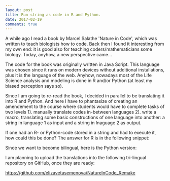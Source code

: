```yaml
---
layout: post
title: Run string as code in R and Python.
date: 2017-02-19
comments: true
---
```


A while ago I read a book by Marcel Salathe 'Nature in Code', which was written to teach biologists how to code. Back then I found it interesting from my own end: it is good also for teaching coders/mathematicians some biology. Today, anyhow, a new perspective came...

The code for the book was originally written in Java Script. This language was chosen since it runs on modern devices without additional installations, plus it is the language of the web. Anyhow, nowadays most of the Life Science analysis and modeling is done in R and/or Python (at least my biased perception says so). 

Since I am going to re-read the book, I decided in parallel to be translating it into R and Python. And here I have to phantasize of creating an amendement to the course where students would have to complete tasks of two levels 1). manually translate codes in-between languages 2). write a macro, translating some basic constructions of one language into another: a string in language 1 as input and a string in lnaguage 2 as output.

If one had an R- or Python-code stored in a string and had to execute it, how could this be done?
The answer for R is in the following snippet:  

<script src="https://gist.github.com/elizavetasemenova/eb7489a140c2d624b6d7e51c6231d0f5.js"></script>


Since we want to become bilingual, here is the Python version:
<script src="https://gist.github.com/elizavetasemenova/899c546454937dd02ae344d275179556.js"></script>

I am planning to upload the translations into the following tri-lingual repository on GitHub, once they are ready:

https://github.com/elizavetasemenova/NatureInCode_Remake
